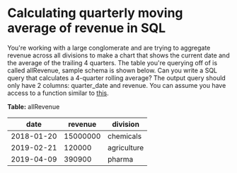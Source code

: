 # Calculating quarterly moving average of revenue in SQL

You're working with a large conglomerate and are trying to aggregate revenue across all divisions to make a chart that shows the current date and the average of the trailing 4 quarters. The table you're querying off of is called allRevenue, sample schema is shown below. Can you write a SQL query that calculates a 4-quarter rolling average? The output query should only have 2 columns: quarter_date and revenue. You can assume you have access to a function similar to [this](https://www.w3schools.com/sql/func_mysql_quarter.asp).

**Table:** allRevenue

| date | revenue | division |
|------|---------|----------|
| 2018-01-20 | 15000000 | chemicals |
| 2019-02-21 | 120000 | agriculture |
| 2019-04-09 | 390900 | pharma |
